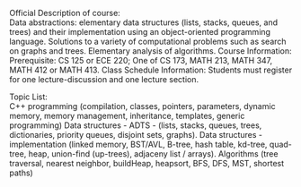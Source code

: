 Official Description of course:  
Data abstractions: elementary data structures (lists, stacks, queues, and trees) and their implementation using an object-oriented programming language. Solutions to a variety    of computational problems such as search on graphs and trees. Elementary analysis of algorithms. Course Information: Prerequisite: CS 125 or ECE 220; One of CS 173, MATH 213,   MATH 347, MATH 412 or MATH 413. Class Schedule Information: Students must register for one lecture-discussion and one lecture section.
  
Topic List:  
C++ programming (compilation, classes, pointers, parameters, dynamic memory, memory management, inheritance, templates, generic programming)
Data structures - ADTS - (lists, stacks, queues, trees, dictionaries, priority queues, disjoint sets, graphs).
Data structures - implementation (linked memory, BST/AVL, B-tree, hash table, kd-tree, quad-tree, heap, union-find (up-trees), adjaceny list / arrays).
Algorithms (tree traversal, nearest neighbor, buildHeap, heapsort, BFS, DFS, MST, shortest paths)
